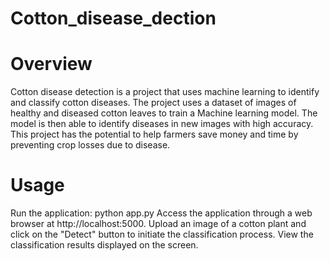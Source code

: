 # Cotton_disease_dection
# Overview
Cotton disease detection is a project that uses machine learning to identify and classify cotton diseases. The project uses a dataset of images of healthy and diseased cotton leaves to train a Machine learning model. The model is then able to identify diseases in new images with high accuracy. This project has the potential to help farmers save money and time by preventing crop losses due to disease.
# Usage
Run the application:
python app.py
Access the application through a web browser at http://localhost:5000.
Upload an image of a cotton plant and click on the "Detect" button to initiate the classification process.
View the classification results displayed on the screen.
